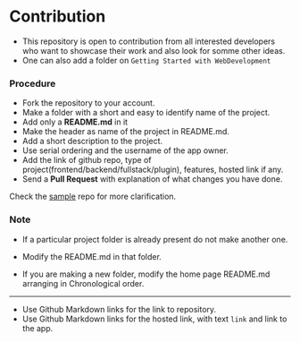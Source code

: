 # Contribution
- This repository is open to contribution from all interested developers who want to showcase their work and also look for somme other ideas.
- One can also add a folder on ```Getting Started with WebDevelopment```

### Procedure

- Fork the repository to your account.
- Make a folder with a short and easy to identify name of the project.
- Add only a **README.md** in it
- Make the header as name of the project in README.md.
- Add a short description to the project.
- Use serial ordering and the username of the app owner.
- Add the link of github repo, type of project(frontend/backend/fullstack/plugin), features, hosted link if any.
- Send a **Pull Request** with explanation of what changes you have done.


Check the [sample](https://github.com/mishal23/web-projects/tree/master/sample) repo for more clarification.

### Note
- If a particular project folder is already present do not make another one.
- Modify the README.md in that folder.

- If you are making a new folder, modify the home page README.md arranging in Chronological order. 
-----

- Use Github Markdown links for the link to repository.
- Use Github Markdown links for the hosted link, with text ```link``` and link to the app.
